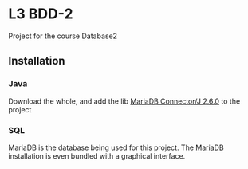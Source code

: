 # L3 BDD-2

Project for the course Database2

## Installation
### Java

Download the whole, and add the lib [MariaDB Connector/J 2.6.0](https://downloads.mariadb.com/Connectors/java/connector-java-2.6.0/mariadb-java-client-2.6.0.jar) to the project

### SQL 
MariaDB is the database being used for this project. The [MariaDB](https://mariadb.org/) installation is even bundled with a graphical interface.